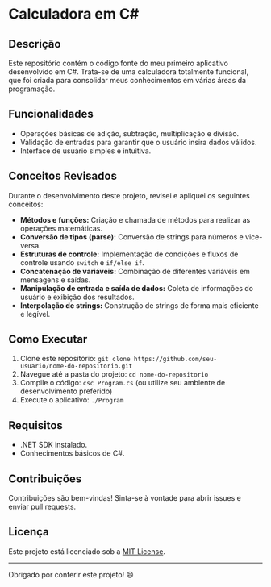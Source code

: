 # Calculadora em C#

## Descrição

Este repositório contém o código fonte do meu primeiro aplicativo desenvolvido em C#. Trata-se de uma calculadora totalmente funcional, que foi criada para consolidar meus conhecimentos em várias áreas da programação.

## Funcionalidades

- Operações básicas de adição, subtração, multiplicação e divisão.
- Validação de entradas para garantir que o usuário insira dados válidos.
- Interface de usuário simples e intuitiva.

## Conceitos Revisados

Durante o desenvolvimento deste projeto, revisei e apliquei os seguintes conceitos:

- **Métodos e funções:** Criação e chamada de métodos para realizar as operações matemáticas.
- **Conversão de tipos (parse):** Conversão de strings para números e vice-versa.
- **Estruturas de controle:** Implementação de condições e fluxos de controle usando `switch` e `if/else if`.
- **Concatenação de variáveis:** Combinação de diferentes variáveis em mensagens e saídas.
- **Manipulação de entrada e saída de dados:** Coleta de informações do usuário e exibição dos resultados.
- **Interpolação de strings:** Construção de strings de forma mais eficiente e legível.

## Como Executar

1. Clone este repositório: `git clone https://github.com/seu-usuario/nome-do-repositorio.git`
2. Navegue até a pasta do projeto: `cd nome-do-repositorio`
3. Compile o código: `csc Program.cs` (ou utilize seu ambiente de desenvolvimento preferido)
4. Execute o aplicativo: `./Program`

## Requisitos

- .NET SDK instalado.
- Conhecimentos básicos de C#.

## Contribuições

Contribuições são bem-vindas! Sinta-se à vontade para abrir issues e enviar pull requests.

## Licença

Este projeto está licenciado sob a [MIT License](LICENSE).

---

Obrigado por conferir este projeto! 😄
